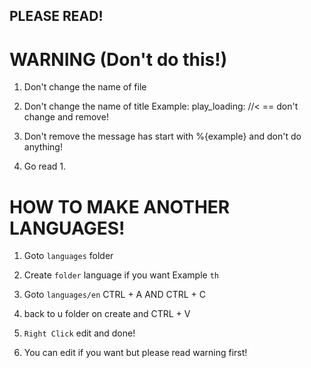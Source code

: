 ## PLEASE READ!

# **WARNING** (Don't do this!)

1. Don't change the name of file

2. Don't change the name of title Example: play_loading: //< == don't change and remove!

3. Don't remove the message has start with %{example} and don't do anything!

4. Go read 1.

# **HOW TO MAKE ANOTHER LANGUAGES!**

1. Goto `languages` folder

2. Create `folder` language if you want Example `th`

3. Goto `languages/en` CTRL + A AND CTRL + C

4. back to u folder on create and CTRL + V

5. `Right Click` edit and done!

6. You can edit if you want but please read warning first!
